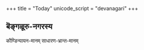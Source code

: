+++
title = "Today"
unicode_script = "devanagari"
+++

## बॆङ्गळूरु-नगरस्य
<a id="blr_kaundinyAyana">कौण्डिन्यायन-मानम्</a>
<a id="blr_common">साधारण-भ्रान्त-मानम्</a>



<script source="javascript">

function setIst() {
  let today = new Date();
  console.log(today);
  let year = today.getFullYear();
  let decade = Math.floor(year / 10);
  let month = today.getMonth() + 1;
  let date = today.getDate();
  let dateSuffix = `${decade}0s/${year}_monthly/${year}-${month.toString().padStart(2, "0")}/${year}-${month.toString().padStart(2, "0")}-${date.toString().padStart(2, "0")}`;
  console.log(dateSuffix);
  
  document.getElementById("blr_kaundinyAyana").href = `/jyotisha/output/sahakAra-nagar-bengaLUru/SOLSTICE_POST_DARK_10_ADHIKA__CHITRA_AT_180/gregorian/2000s/${dateSuffix}/`;
  document.getElementById("blr_common").href = `/jyotisha/output/sahakAra-nagar-bengaLUru/MULTI_NEW_MOON_SIDEREAL_MONTH_ADHIKA__CHITRA_AT_180/gregorian/2000s/${dateSuffix}/`;
}
setIst();
</script>
